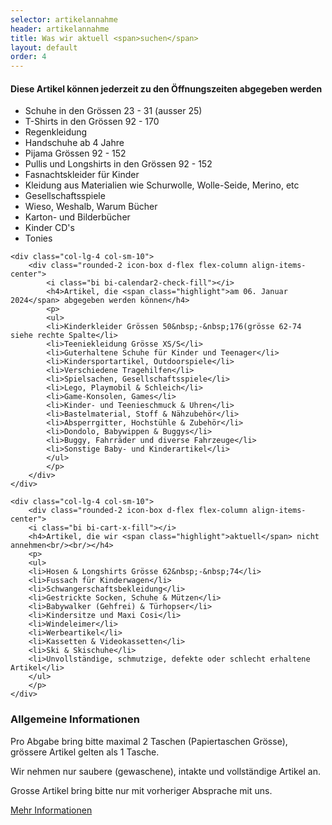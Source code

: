 ```yaml
---
selector: artikelannahme
header: artikelannahme
title: Was wir aktuell <span>suchen</span>
layout: default
order: 4
---
```


<div class="row gy-4 justify-content-center">  
    <div class="col-lg-4 col-sm-10">
        <div class="rounded-2 icon-box d-flex flex-column align-items-center">
            <i class="bi bi-bag-heart-fill"></i>
            <h4>Diese Artikel können <span class="highlight">jederzeit</span> zu den Öffnungszeiten abgegeben werden</h4>
            <p>
            <ul>
            <li>Schuhe in den Grössen 23&nbsp;-&nbsp;31 (ausser 25)</li>
            <li>T-Shirts in den Grössen 92&nbsp;-&nbsp;170</li>
            <li>Regenkleidung</li>
            <li>Handschuhe ab 4 Jahre</li>
            <li>Pijama Grössen 92&nbsp;-&nbsp;152</li>
            <li>Pullis und Longshirts in den Grössen 92&nbsp;-&nbsp;152</li>
            <li>Fasnachtskleider für Kinder</li>
            <li>Kleidung aus Materialien wie Schurwolle, Wolle-Seide, Merino, etc</li>
            <li>Gesellschaftsspiele</li>
            <li>Wieso, Weshalb, Warum Bücher</li>
            <li>Karton- und Bilderbücher</li>
            <li>Kinder CD's</li>
            <li>Tonies</li>
            </ul>
            </p>
        </div>
    </div>

    <div class="col-lg-4 col-sm-10">
        <div class="rounded-2 icon-box d-flex flex-column align-items-center">
            <i class="bi bi-calendar2-check-fill"></i>
            <h4>Artikel, die <span class="highlight">am 06. Januar 2024</span> abgegeben werden können</h4>
            <p>
            <ul>
            <li>Kinderkleider Grössen 50&nbsp;-&nbsp;176(grösse 62-74 siehe rechte Spalte</li>
            <li>Teeniekleidung Grösse XS/S</li>
            <li>Guterhaltene Schuhe für Kinder und Teenager</li>
            <li>Kindersportartikel, Outdoorspiele</li>
            <li>Verschiedene Tragehilfen</li>
            <li>Spielsachen, Gesellschaftsspiele</li>
            <li>Lego, Playmobil & Schleich</li>
            <li>Game-Konsolen, Games</li>
            <li>Kinder- und Teenieschmuck & Uhren</li>
            <li>Bastelmaterial, Stoff & Nähzubehör</li>
            <li>Absperrgitter, Hochstühle & Zubehör</li>
            <li>Dondolo, Babywippen & Buggys</li>
            <li>Buggy, Fahrräder und diverse Fahrzeuge</li>
            <li>Sonstige Baby- und Kinderartikel</li>
            </ul>
            </p>
        </div>
    </div>

    <div class="col-lg-4 col-sm-10">
        <div class="rounded-2 icon-box d-flex flex-column align-items-center">
        <i class="bi bi-cart-x-fill"></i>
        <h4>Artikel, die wir <span class="highlight">aktuell</span> nicht annehmen<br/><br/></h4>
        <p>
        <ul>
        <li>Hosen & Longshirts Grösse 62&nbsp;-&nbsp;74</li>
        <li>Fussach für Kinderwagen</li>
        <li>Schwangerschaftsbekleidung</li>
        <li>Gestrickte Socken, Schuhe & Mützen</li>
        <li>Babywalker (Gehfrei) & Türhopser</li>
        <li>Kindersitze und Maxi Cosi</li>
        <li>Windeleimer</li>
        <li>Werbeartikel</li>
        <li>Kassetten & Videokassetten</li>
        <li>Ski & Skischuhe</li>
        <li>Unvollständige, schmutzige, defekte oder schlecht erhaltene Artikel</li>
        </ul>
        </p>
    </div>
</div>

<div class="row gy-4 justify-content-center">  
  <div class="col-lg-8 col-md-10 col-sm-10 rounded-2 artikelannahme-box">
      <h3>Allgemeine Informationen</h3>
      <p>
      Pro Abgabe bring bitte maximal 2 Taschen (Papiertaschen Grösse), grössere Artikel gelten als 1 Tasche. 
      </p>
      <p>Wir nehmen nur saubere (gewaschene), intakte und vollständige Artikel an. 
      </p>
      <p>Grosse Artikel bring bitte nur mit vorheriger Absprache mit uns.
      </p>
      <div class="text-left">
      <a href="/assets/downloads/Annahmeinformationen_Dezember2023.pdf" class="more-btn">Mehr Informationen <i class="bx bx-chevron-right"></i></a>
      </div>
    </div>
</div>


